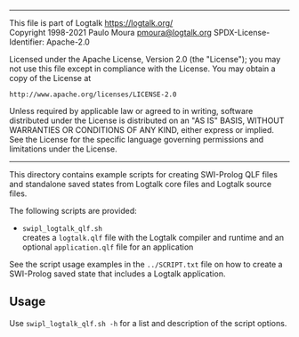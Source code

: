 ________________________________________________________________________

This file is part of Logtalk <https://logtalk.org/>  
Copyright 1998-2021 Paulo Moura <pmoura@logtalk.org>
SPDX-License-Identifier: Apache-2.0

Licensed under the Apache License, Version 2.0 (the "License");
you may not use this file except in compliance with the License.
You may obtain a copy of the License at

    http://www.apache.org/licenses/LICENSE-2.0

Unless required by applicable law or agreed to in writing, software
distributed under the License is distributed on an "AS IS" BASIS,
WITHOUT WARRANTIES OR CONDITIONS OF ANY KIND, either express or implied.
See the License for the specific language governing permissions and
limitations under the License.
________________________________________________________________________


This directory contains example scripts for creating SWI-Prolog QLF files
and standalone saved states from Logtalk core files and Logtalk source
files.

The following scripts are provided:

- `swipl_logtalk_qlf.sh`  
	creates a `logtalk.qlf` file with the Logtalk compiler and runtime
	and an optional `application.qlf` file for an application

See the script usage examples in the `../SCRIPT.txt` file on how to
create a SWI-Prolog saved state that includes a Logtalk application.

Usage
-----

Use `swipl_logtalk_qlf.sh -h` for a list and description of the script
options.
